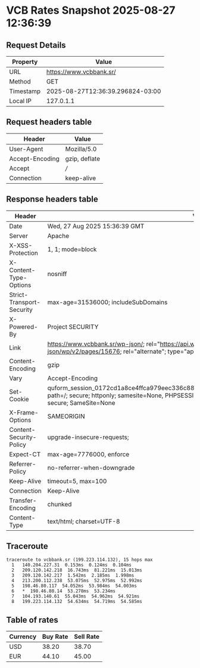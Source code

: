# VCB Rates Snapshot 2025-08-27 12:36:39
## Request Details

| Property | Value |
|----------|-------|
| URL | https://www.vcbbank.sr/ |
| Method | GET |
| Timestamp | 2025-08-27T12:36:39.296824-03:00 |
| Local IP | 127.0.1.1 |
    
## Request headers table

| Header | Value |
|--------|-------|
| User-Agent | Mozilla/5.0 |
| Accept-Encoding | gzip, deflate |
| Accept | */* |
| Connection | keep-alive |

    
## Response headers table
| Header | Value |
|--------|-------|
| Date | Wed, 27 Aug 2025 15:36:39 GMT |
| Server | Apache |
| X-XSS-Protection | 1, 1; mode=block |
| X-Content-Type-Options | nosniff |
| Strict-Transport-Security | max-age=31536000; includeSubDomains |
| X-Powered-By | Project SECURITY |
| Link | <https://www.vcbbank.sr/wp-json/>; rel="https://api.w.org/", <https://www.vcbbank.sr/wp-json/wp/v2/pages/15676>; rel="alternate"; type="application/json", <https://www.vcbbank.sr/>; rel=shortlink |
| Content-Encoding | gzip |
| Vary | Accept-Encoding |
| Set-Cookie | quform_session_0172cd1a8ce4ffca979eec336c8836d5=EMf9hqY1irI8Uv1OkdhNrFsRkTFiRuQB7VDn4qJt; path=/; secure; httponly; samesite=None, PHPSESSID=c59bbc33ce54e181f2f50cc1a03a8cb3; path=/; secure; SameSite=None |
| X-Frame-Options | SAMEORIGIN |
| Content-Security-Policy | upgrade-insecure-requests; |
| Expect-CT | max-age=7776000, enforce |
| Referrer-Policy | no-referrer-when-downgrade |
| Keep-Alive | timeout=5, max=100 |
| Connection | Keep-Alive |
| Transfer-Encoding | chunked |
| Content-Type | text/html; charset=UTF-8 |

## Traceroute 

```
traceroute to vcbbank.sr (199.223.114.132), 15 hops max
  1   140.204.227.31  0.153ms  0.124ms  0.104ms 
  2   209.120.142.218  16.743ms  81.221ms  15.013ms 
  3   209.120.142.217  1.542ms  2.185ms  1.998ms 
  4   213.200.112.238  53.075ms  52.975ms  52.992ms 
  5   198.46.80.117  54.052ms  53.984ms  54.003ms 
  6   *  198.46.80.14  53.278ms  53.234ms 
  7   104.193.140.61  55.043ms  54.962ms  54.921ms 
  8   199.223.114.132  54.634ms  54.719ms  54.585ms 

```


## Table of rates

| Currency | Buy Rate | Sell Rate |
|----------|----------|-----------|
| USD | 38.20 | 38.70 |
| EUR | 44.10 | 45.00 |
